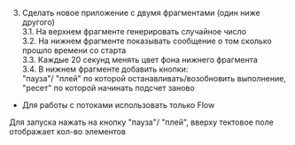 3. Сделать новое приложение с двумя фрагментами (один ниже другого)  
3.1. На верхнем фрагменте генерировать случайное число  
3.2. На нижнем фрагменте показывать сообщение о том сколько прошло времени со старта  
3.3. Каждые 20 секунд менять цвет фона нижнего фрагмента  
3.4. В нижнем фрагменте добавить кнопки:  
  "пауза"/ "плей" по которой останавливать/возобновить выполнение, 
  "ресет" по которой начинать подсчет заново

-  Для работы с потоками использовать только Flow

Для запуска нажать на кнопку "пауза"/ "плей", вверху тектовое поле отображает кол-во элементов  